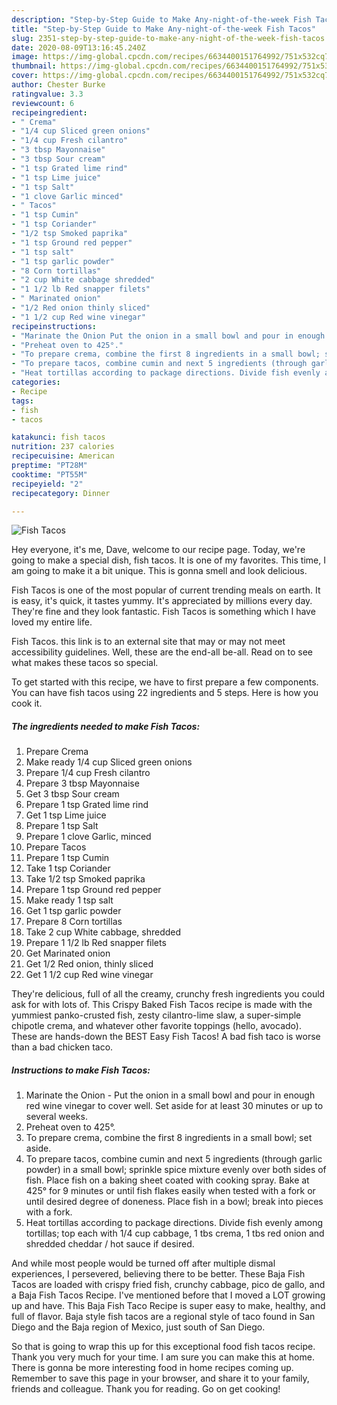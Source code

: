```yaml
---
description: "Step-by-Step Guide to Make Any-night-of-the-week Fish Tacos"
title: "Step-by-Step Guide to Make Any-night-of-the-week Fish Tacos"
slug: 2351-step-by-step-guide-to-make-any-night-of-the-week-fish-tacos
date: 2020-08-09T13:16:45.240Z
image: https://img-global.cpcdn.com/recipes/6634400151764992/751x532cq70/fish-tacos-recipe-main-photo.jpg
thumbnail: https://img-global.cpcdn.com/recipes/6634400151764992/751x532cq70/fish-tacos-recipe-main-photo.jpg
cover: https://img-global.cpcdn.com/recipes/6634400151764992/751x532cq70/fish-tacos-recipe-main-photo.jpg
author: Chester Burke
ratingvalue: 3.3
reviewcount: 6
recipeingredient:
- " Crema"
- "1/4 cup Sliced green onions"
- "1/4 cup Fresh cilantro"
- "3 tbsp Mayonnaise"
- "3 tbsp Sour cream"
- "1 tsp Grated lime rind"
- "1 tsp Lime juice"
- "1 tsp Salt"
- "1 clove Garlic minced"
- " Tacos"
- "1 tsp Cumin"
- "1 tsp Coriander"
- "1/2 tsp Smoked paprika"
- "1 tsp Ground red pepper"
- "1 tsp salt"
- "1 tsp garlic powder"
- "8 Corn tortillas"
- "2 cup White cabbage shredded"
- "1 1/2 lb Red snapper filets"
- " Marinated onion"
- "1/2 Red onion thinly sliced"
- "1 1/2 cup Red wine vinegar"
recipeinstructions:
- "Marinate the Onion Put the onion in a small bowl and pour in enough red wine vinegar to cover well. Set aside for at least 30 minutes or up to several weeks."
- "Preheat oven to 425°."
- "To prepare crema, combine the first 8 ingredients in a small bowl; set aside."
- "To prepare tacos, combine cumin and next 5 ingredients (through garlic powder) in a small bowl; sprinkle spice mixture evenly over both sides of fish. Place fish on a baking sheet coated with cooking spray. Bake at 425° for 9 minutes or until fish flakes easily when tested with a fork or until desired degree of doneness. Place fish in a bowl; break into pieces with a fork."
- "Heat tortillas according to package directions. Divide fish evenly among tortillas; top each with 1/4 cup cabbage, 1 tbs crema, 1 tbs red onion and shredded cheddar / hot sauce if desired."
categories:
- Recipe
tags:
- fish
- tacos

katakunci: fish tacos 
nutrition: 237 calories
recipecuisine: American
preptime: "PT28M"
cooktime: "PT55M"
recipeyield: "2"
recipecategory: Dinner

---
```



![Fish Tacos](https://img-global.cpcdn.com/recipes/6634400151764992/751x532cq70/fish-tacos-recipe-main-photo.jpg)

Hey everyone, it's me, Dave, welcome to our recipe page. Today, we're going to make a special dish, fish tacos. It is one of my favorites. This time, I am going to make it a bit unique. This is gonna smell and look delicious.

Fish Tacos is one of the most popular of current trending meals on earth. It is easy, it's quick, it tastes yummy. It's appreciated by millions every day. They're fine and they look fantastic. Fish Tacos is something which I have loved my entire life.

Fish Tacos. this link is to an external site that may or may not meet accessibility guidelines. Well, these are the end-all be-all. Read on to see what makes these tacos so special.


To get started with this recipe, we have to first prepare a few components. You can have fish tacos using 22 ingredients and 5 steps. Here is how you cook it.

<!--inarticleads1-->

##### The ingredients needed to make Fish Tacos:

1. Prepare  Crema
1. Make ready 1/4 cup Sliced green onions
1. Prepare 1/4 cup Fresh cilantro
1. Prepare 3 tbsp Mayonnaise
1. Get 3 tbsp Sour cream
1. Prepare 1 tsp Grated lime rind
1. Get 1 tsp Lime juice
1. Prepare 1 tsp Salt
1. Prepare 1 clove Garlic, minced
1. Prepare  Tacos
1. Prepare 1 tsp Cumin
1. Take 1 tsp Coriander
1. Take 1/2 tsp Smoked paprika
1. Prepare 1 tsp Ground red pepper
1. Make ready 1 tsp salt
1. Get 1 tsp garlic powder
1. Prepare 8 Corn tortillas
1. Take 2 cup White cabbage, shredded
1. Prepare 1 1/2 lb Red snapper filets
1. Get  Marinated onion
1. Get 1/2 Red onion, thinly sliced
1. Get 1 1/2 cup Red wine vinegar


They&#39;re delicious, full of all the creamy, crunchy fresh ingredients you could ask for with lots of. This Crispy Baked Fish Tacos recipe is made with the yummiest panko-crusted fish, zesty cilantro-lime slaw, a super-simple chipotle crema, and whatever other favorite toppings (hello, avocado). These are hands-down the BEST Easy Fish Tacos! A bad fish taco is worse than a bad chicken taco. 

<!--inarticleads2-->

##### Instructions to make Fish Tacos:

1. Marinate the Onion - Put the onion in a small bowl and pour in enough red wine vinegar to cover well. Set aside for at least 30 minutes or up to several weeks.
1. Preheat oven to 425°.
1. To prepare crema, combine the first 8 ingredients in a small bowl; set aside.
1. To prepare tacos, combine cumin and next 5 ingredients (through garlic powder) in a small bowl; sprinkle spice mixture evenly over both sides of fish. Place fish on a baking sheet coated with cooking spray. Bake at 425° for 9 minutes or until fish flakes easily when tested with a fork or until desired degree of doneness. Place fish in a bowl; break into pieces with a fork.
1. Heat tortillas according to package directions. Divide fish evenly among tortillas; top each with 1/4 cup cabbage, 1 tbs crema, 1 tbs red onion and shredded cheddar / hot sauce if desired.


And while most people would be turned off after multiple dismal experiences, I persevered, believing there to be better. These Baja Fish Tacos are loaded with crispy fried fish, crunchy cabbage, pico de gallo, and a Baja Fish Tacos Recipe. I&#39;ve mentioned before that I moved a LOT growing up and have. This Baja Fish Taco Recipe is super easy to make, healthy, and full of flavor. Baja style fish tacos are a regional style of taco found in San Diego and the Baja region of Mexico, just south of San Diego. 

So that is going to wrap this up for this exceptional food fish tacos recipe. Thank you very much for your time. I am sure you can make this at home. There is gonna be more interesting food in home recipes coming up. Remember to save this page in your browser, and share it to your family, friends and colleague. Thank you for reading. Go on get cooking!
